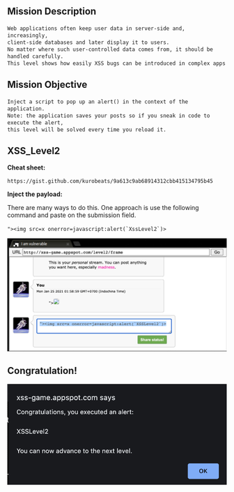 ## Mission Description
```
Web applications often keep user data in server-side and, increasingly,
client-side databases and later display it to users.
No matter where such user-controlled data comes from, it should be handled carefully.
This level shows how easily XSS bugs can be introduced in complex apps
```
## Mission Objective
```
Inject a script to pop up an alert() in the context of the application.
Note: the application saves your posts so if you sneak in code to execute the alert,
this level will be solved every time you reload it.
```

## XSS_Level2
**Cheat sheet:**
```
https://gist.github.com/kurobeats/9a613c9ab68914312cbb415134795b45
```
**Inject the payload:**

There are many ways to do this. One approach is use the following command
and paste on the submission field.

``
"><img src=x onerror=javascript:alert(`XssLevel2`)>
``

![](/XSS_Game/Level2/Img/Xss_Level2.png)

## Congratulation!
![](/XSS_Game/Level2/Img/Result.png)

